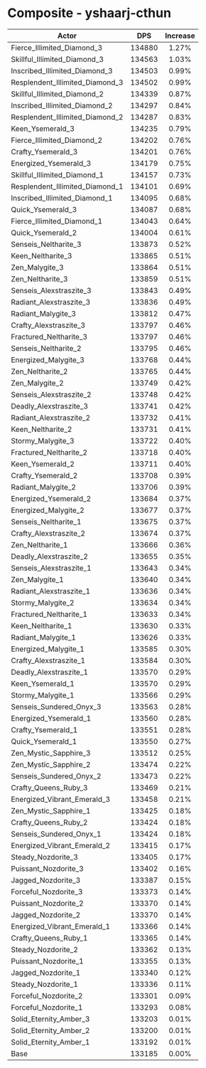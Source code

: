 # Composite - yshaarj-cthun
| Actor | DPS | Increase |
|---|:---:|:---:|
|Fierce_Illimited_Diamond_3|134880|1.27%|
|Skillful_Illimited_Diamond_3|134563|1.03%|
|Inscribed_Illimited_Diamond_3|134503|0.99%|
|Resplendent_Illimited_Diamond_3|134502|0.99%|
|Skillful_Illimited_Diamond_2|134339|0.87%|
|Inscribed_Illimited_Diamond_2|134297|0.84%|
|Resplendent_Illimited_Diamond_2|134287|0.83%|
|Keen_Ysemerald_3|134235|0.79%|
|Fierce_Illimited_Diamond_2|134202|0.76%|
|Crafty_Ysemerald_3|134201|0.76%|
|Energized_Ysemerald_3|134179|0.75%|
|Skillful_Illimited_Diamond_1|134157|0.73%|
|Resplendent_Illimited_Diamond_1|134101|0.69%|
|Inscribed_Illimited_Diamond_1|134095|0.68%|
|Quick_Ysemerald_3|134087|0.68%|
|Fierce_Illimited_Diamond_1|134043|0.64%|
|Quick_Ysemerald_2|134004|0.61%|
|Senseis_Neltharite_3|133873|0.52%|
|Keen_Neltharite_3|133865|0.51%|
|Zen_Malygite_3|133864|0.51%|
|Zen_Neltharite_3|133859|0.51%|
|Senseis_Alexstraszite_3|133843|0.49%|
|Radiant_Alexstraszite_3|133836|0.49%|
|Radiant_Malygite_3|133812|0.47%|
|Crafty_Alexstraszite_3|133797|0.46%|
|Fractured_Neltharite_3|133797|0.46%|
|Senseis_Neltharite_2|133795|0.46%|
|Energized_Malygite_3|133768|0.44%|
|Zen_Neltharite_2|133765|0.44%|
|Zen_Malygite_2|133749|0.42%|
|Senseis_Alexstraszite_2|133748|0.42%|
|Deadly_Alexstraszite_3|133741|0.42%|
|Radiant_Alexstraszite_2|133732|0.41%|
|Keen_Neltharite_2|133731|0.41%|
|Stormy_Malygite_3|133722|0.40%|
|Fractured_Neltharite_2|133718|0.40%|
|Keen_Ysemerald_2|133711|0.40%|
|Crafty_Ysemerald_2|133708|0.39%|
|Radiant_Malygite_2|133706|0.39%|
|Energized_Ysemerald_2|133684|0.37%|
|Energized_Malygite_2|133677|0.37%|
|Senseis_Neltharite_1|133675|0.37%|
|Crafty_Alexstraszite_2|133674|0.37%|
|Zen_Neltharite_1|133666|0.36%|
|Deadly_Alexstraszite_2|133655|0.35%|
|Senseis_Alexstraszite_1|133643|0.34%|
|Zen_Malygite_1|133640|0.34%|
|Radiant_Alexstraszite_1|133636|0.34%|
|Stormy_Malygite_2|133634|0.34%|
|Fractured_Neltharite_1|133633|0.34%|
|Keen_Neltharite_1|133630|0.33%|
|Radiant_Malygite_1|133626|0.33%|
|Energized_Malygite_1|133585|0.30%|
|Crafty_Alexstraszite_1|133584|0.30%|
|Deadly_Alexstraszite_1|133570|0.29%|
|Keen_Ysemerald_1|133570|0.29%|
|Stormy_Malygite_1|133566|0.29%|
|Senseis_Sundered_Onyx_3|133563|0.28%|
|Energized_Ysemerald_1|133560|0.28%|
|Crafty_Ysemerald_1|133551|0.28%|
|Quick_Ysemerald_1|133550|0.27%|
|Zen_Mystic_Sapphire_3|133512|0.25%|
|Zen_Mystic_Sapphire_2|133474|0.22%|
|Senseis_Sundered_Onyx_2|133473|0.22%|
|Crafty_Queens_Ruby_3|133469|0.21%|
|Energized_Vibrant_Emerald_3|133458|0.21%|
|Zen_Mystic_Sapphire_1|133425|0.18%|
|Crafty_Queens_Ruby_2|133424|0.18%|
|Senseis_Sundered_Onyx_1|133424|0.18%|
|Energized_Vibrant_Emerald_2|133415|0.17%|
|Steady_Nozdorite_3|133405|0.17%|
|Puissant_Nozdorite_3|133402|0.16%|
|Jagged_Nozdorite_3|133387|0.15%|
|Forceful_Nozdorite_3|133373|0.14%|
|Puissant_Nozdorite_2|133370|0.14%|
|Jagged_Nozdorite_2|133370|0.14%|
|Energized_Vibrant_Emerald_1|133366|0.14%|
|Crafty_Queens_Ruby_1|133365|0.14%|
|Steady_Nozdorite_2|133362|0.13%|
|Puissant_Nozdorite_1|133355|0.13%|
|Jagged_Nozdorite_1|133340|0.12%|
|Steady_Nozdorite_1|133336|0.11%|
|Forceful_Nozdorite_2|133301|0.09%|
|Forceful_Nozdorite_1|133293|0.08%|
|Solid_Eternity_Amber_3|133203|0.01%|
|Solid_Eternity_Amber_2|133200|0.01%|
|Solid_Eternity_Amber_1|133192|0.01%|
|Base|133185|0.00%|
